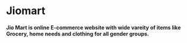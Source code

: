 # Jiomart
#### Jio Mart is online E-commerce website with wide vareity of items like Grocery, home needs and clothing for all gender groups.

